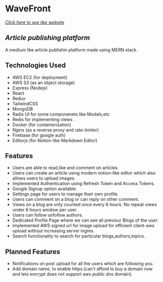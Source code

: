 # WaveFront

[_Click here to see like website_](http://ec2-43-204-197-217.ap-south-1.compute.amazonaws.com/)

## _Article publishing platform_

A medium like article publishin platform made using MERN stack.

## Technologies Used

- AWS EC2 (for deployment)
- AWS S3 (as an object storage)
- Express (Nodejs)
- React
- Redux
- TailwindCSS
- MongoDB
- Radix UI for some componenets like Modals,etc
- Redis for implementing views .
- Docker (for containerization)
- Nginx (as a reverse proxy and rate-limiter)
- Firebase (for google auth)
- Editorjs (for Notion-like Markdown Editor)

## Features

- Users are able to read,like and comment on articles.
- Users can create an article using modern notion-like editor which also allows users to upload images.
- Implemented Authentication using Refresh Token and Access Tokens.
- Google Signup option available.
- Settings page for users to manage their own profile.
- Users can comment on a blog or can reply on other comment.
- Views on a blog are only counted once every 6 hours. No repeat views under 6 hours window per user.
- Users can follow unfollow authors.
- Dedicated Profile Page where we can see all previour Blogs of the user.
- Implemented AWS signed url for image upload for efficient client-aws upload without increasing server ingres.
- Search  functionality to search for particular blogs,authors,topics.

## Planned Features

- Notifications on post upload for all the users which are following you.
- Add domain name, to enable https.(can't afford to buy a domain now and lets encrypt does not support aws public dns domain).


